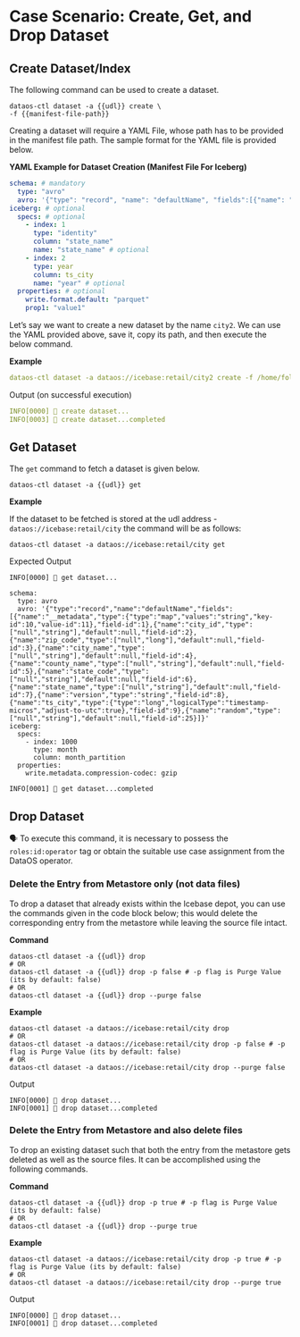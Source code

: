 # Case Scenario: Create, Get, and Drop Dataset

## Create Dataset/Index

The following command can be used to create a dataset.

```shell
dataos-ctl dataset -a {{udl}} create \
-f {{manifest-file-path}}
```

Creating a dataset will require a YAML File, whose path has to be provided in the manifest file path. The sample format for the YAML file is provided below.

**YAML Example for Dataset Creation (Manifest File For Iceberg)**

```yaml
schema: # mandatory
  type: "avro"
  avro: '{"type": "record", "name": "defaultName", "fields":[{"name": "__metadata", "type" :{"type": "map", "values": "string", "key-id":10, "value-id":11}, "field-id":1},{"name": "city_id", "type" :[ "null", "string"], "default":null, "field-id":2},{"name": "zip_code", "type" :[ "null", "int"], "default":null, "field-id":3},{"name": "city_name", "type" :[ "null", "string"], "default":null, "field-id":4},{"name": "county_name", "type" :[ "null", "string"], "default":null, "field-id":5},{"name": "state_code", "type" :[ "null", "string"], "default":null, "field-id":6},{"name": "state_name", "type" :[ "null", "string"], "default":null, "field-id":7},{"name": "version", "type": "string", "field-id":8},{"name": "ts_city", "type" :{"type": "long", "logicalType": "timestamp-micros", "adjust-to-utc":true}, "field-id":9}]}'
iceberg: # optional
  specs: # optional
    - index: 1
      type: "identity"
      column: "state_name"
      name: "state_name" # optional
    - index: 2
      type: year
      column: ts_city
      name: "year" # optional
  properties: # optional
    write.format.default: "parquet"
    prop1: "value1"
```

Let’s say we want to create a new dataset by the name `city2`. We can use the YAML provided above, save it, copy its path, and then execute the below command.

**Example**

```yaml
dataos-ctl dataset -a dataos://icebase:retail/city2 create -f /home/folder/new.yml
```

Output (on successful execution)

```yaml
INFO[0000] 📂 create dataset...                          
INFO[0003] 📂 create dataset...completed
```

## Get Dataset

The `get` command to fetch a dataset is given below.

```shell
dataos-ctl dataset -a {{udl}} get
```
**Example**

If the dataset to be fetched is stored at the udl address - `dataos://icebase:retail/city` the command will be as follows:

```shell
dataos-ctl dataset -a dataos://icebase:retail/city get
```

Expected Output

```shell
INFO[0000] 📂 get dataset...                             

schema:
  type: avro
  avro: '{"type":"record","name":"defaultName","fields":[{"name":"__metadata","type":{"type":"map","values":"string","key-id":10,"value-id":11},"field-id":1},{"name":"city_id","type":["null","string"],"default":null,"field-id":2},{"name":"zip_code","type":["null","long"],"default":null,"field-id":3},{"name":"city_name","type":["null","string"],"default":null,"field-id":4},{"name":"county_name","type":["null","string"],"default":null,"field-id":5},{"name":"state_code","type":["null","string"],"default":null,"field-id":6},{"name":"state_name","type":["null","string"],"default":null,"field-id":7},{"name":"version","type":"string","field-id":8},{"name":"ts_city","type":{"type":"long","logicalType":"timestamp-micros","adjust-to-utc":true},"field-id":9},{"name":"random","type":["null","string"],"default":null,"field-id":25}]}'
iceberg:
  specs:
    - index: 1000
      type: month
      column: month_partition
  properties:
    write.metadata.compression-codec: gzip

INFO[0001] 📂 get dataset...completed
```

## Drop Dataset

<aside class=callout>
🗣 To execute this command, it is necessary to possess the <code>roles:id:operator</code> tag or obtain the suitable use case assignment from the DataOS operator.

</aside>

### **Delete the Entry from Metastore only (not data files)**

To drop a dataset that already exists within the Icebase depot, you can use the commands given in the code block below; this would delete the corresponding entry from the metastore while leaving the source file intact.

**Command**

```shell
dataos-ctl dataset -a {{udl}} drop
# OR
dataos-ctl dataset -a {{udl}} drop -p false # -p flag is Purge Value (its by default: false)
# OR
dataos-ctl dataset -a {{udl}} drop --purge false
```

**Example**


```shell
dataos-ctl dataset -a dataos://icebase:retail/city drop
# OR
dataos-ctl dataset -a dataos://icebase:retail/city drop -p false # -p flag is Purge Value (its by default: false)
# OR
dataos-ctl dataset -a dataos://icebase:retail/city drop --purge false
```

Output

```shell
INFO[0000] 📂 drop dataset...                            
INFO[0001] 📂 drop dataset...completed
```

### **Delete the Entry from Metastore and also delete files**

To drop an existing dataset such that both the entry from the metastore gets deleted as well as the source files. It can be accomplished using the following commands.

**Command**

```shell
dataos-ctl dataset -a {{udl}} drop -p true # -p flag is Purge Value (its by default: false)
# OR
dataos-ctl dataset -a {{udl}} drop --purge true
```

**Example**

```shell
dataos-ctl dataset -a dataos://icebase:retail/city drop -p true # -p flag is Purge Value (its by default: false)
# OR
dataos-ctl dataset -a dataos://icebase:retail/city drop --purge true
```

Output

```shell
INFO[0000] 📂 drop dataset...                            
INFO[0001] 📂 drop dataset...completed
```